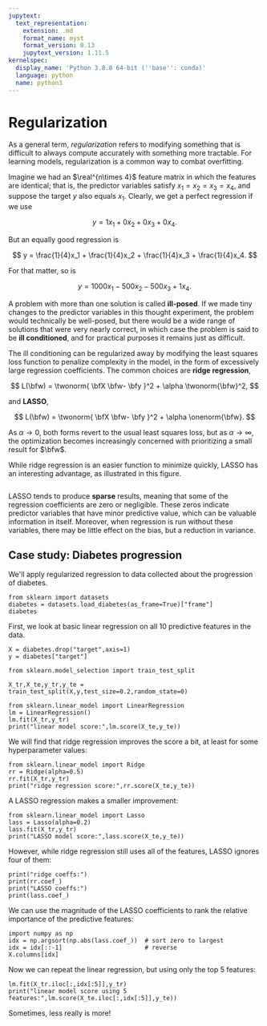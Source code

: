 ```yaml
---
jupytext:
  text_representation:
    extension: .md
    format_name: myst
    format_version: 0.13
    jupytext_version: 1.11.5
kernelspec:
  display_name: 'Python 3.8.8 64-bit (''base'': conda)'
  language: python
  name: python3
---
```


# Regularization

As a general term, *regularization* refers to modifying something that is difficult to always compute accurately with something more tractable. For learning models, regularization is a common way to combat overfitting.

Imagine we had an $\real^{n\times 4}$ feature matrix in which the features are identical; that is, the predictor variables satisfy $x_1=x_2=x_3=x_4$, and suppose the target $y$ also equals $x_1$. Clearly, we get a perfect regression if we use

$$
y = 1x_1 + 0x_2 + 0x_3 + 0x_4.
$$

But an equally good regression is 

$$
y = \frac{1}{4}x_1 + \frac{1}{4}x_2 + \frac{1}{4}x_3 + \frac{1}{4}x_4.
$$

For that matter, so is

$$
y = 1000x_1 - 500x_2 - 500x_3 + 1x_4.
$$

A problem with more than one solution is called **ill-posed**. If we made tiny changes to the predictor variables in this thought experiment, the problem would technically be well-posed, but there would be a wide range of solutions that were very nearly correct, in which case the problem is said to be **ill conditioned**, and for practical purposes it remains just as difficult.

The ill conditioning can be regularized away by modifying the least squares loss function to penalize complexity in the model, in the form of excessively large regression coefficients. The common choices are **ridge regression**,

$$
L(\bfw) = \twonorm{ \bfX \bfw- \bfy }^2 + \alpha \twonorm{\bfw}^2,
$$

and **LASSO**, 

$$
L(\bfw) = \twonorm{ \bfX \bfw- \bfy }^2 + \alpha \onenorm{\bfw}.
$$

As $\alpha\to 0$, both forms revert to the usual least squares loss, but as $\alpha \to \infty$, the optimization becomes increasingly concerned with prioritizing a small result for $\bfw$. 

While ridge regression is an easier function to minimize quickly, LASSO has an interesting advantage, as illustrated in this figure.

```{figure} ../_static/regularization.png
```

LASSO tends to produce **sparse** results, meaning that some of the regression coefficients are zero or negligible. These zeros indicate predictor variables that have minor predictive value, which can be valuable information in itself. Moreover, when regression is run without these variables, there may be little effect on the bias, but a reduction in variance.

## Case study: Diabetes progression

We'll apply regularized regression to data collected about the progression of diabetes. 

```{code-cell}
from sklearn import datasets
diabetes = datasets.load_diabetes(as_frame=True)["frame"]
diabetes
```

First, we look at basic linear regression on all 10 predictive features in the data.

```{code-cell}
X = diabetes.drop("target",axis=1)
y = diabetes["target"]

from sklearn.model_selection import train_test_split

X_tr,X_te,y_tr,y_te = train_test_split(X,y,test_size=0.2,random_state=0)

from sklearn.linear_model import LinearRegression
lm = LinearRegression()
lm.fit(X_tr,y_tr)
print("linear model score:",lm.score(X_te,y_te))
```

We will find that ridge regression improves the score a bit, at least for some hyperparameter values:

```{code-cell}
from sklearn.linear_model import Ridge
rr = Ridge(alpha=0.5)
rr.fit(X_tr,y_tr)
print("ridge regression score:",rr.score(X_te,y_te))
```

A LASSO regression makes a smaller improvement:

```{code-cell}
from sklearn.linear_model import Lasso
lass = Lasso(alpha=0.2)
lass.fit(X_tr,y_tr)
print("LASSO model score:",lass.score(X_te,y_te))
```

However, while ridge regression still uses all of the features, LASSO ignores four of them:

```{code-cell}
print("ridge coeffs:")
print(rr.coef_)
print("LASSO coeffs:")
print(lass.coef_)
```

We can use the magnitude of the LASSO coefficients to rank the relative importance of the predictive features:

```{code-cell}
import numpy as np
idx = np.argsort(np.abs(lass.coef_))  # sort zero to largest
idx = idx[::-1]                       # reverse
X.columns[idx]
```

Now we can repeat the linear regression, but using only the top 5 features:

```{code-cell}
lm.fit(X_tr.iloc[:,idx[:5]],y_tr)
print("linear model score using 5 features:",lm.score(X_te.iloc[:,idx[:5]],y_te))
```

Sometimes, less really is more!
